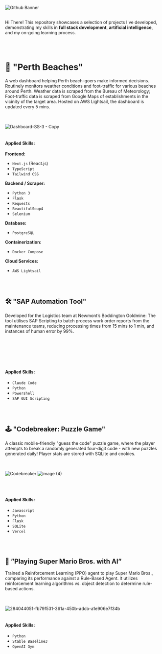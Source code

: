 ![Github Banner](https://github.com/user-attachments/assets/05ecaca1-b995-41b9-9242-fb70d7a19d91)
<br><br>


Hi There! This repository showcases a selection of projects I've developed, demonstrating my skills in **full stack development**, **artificial intelligence**, and my on-going learning process.

<br></br>

# 🌅 "Perth Beaches"

A web dashboard helping Perth beach-goers make informed decisions. Routinely monitors weather conditions and foot-traffic for various beaches around Perth. Weather data is scraped from the Bureau of Meteorology; Foot-traffic data is scraped from Google Maps of establishments in the vicinity of the target area. Hosted on AWS Lightsail, the dashboard is updated every 5 mins.

<br></br>
![Dashboard-SS-3 - Copy](https://github.com/user-attachments/assets/7d95897e-490b-401a-8459-636e8f2cec17)
<br></br>

#### Applied Skills:

**Frontend:**
* `Next.js` (React.js)
* `TypeScript`
* `Tailwind CSS`

**Backend / Scraper:**
* `Python 3`
* `Flask`
* `Requests`
* `BeautifulSoup4`
* `Selenium`

**Database:**
* `PostgreSQL`

**Containerization:**
* `Docker Compose`

**Cloud Services:**
* `AWS Lightsail`


<br></br>

## 🛠️ "SAP Automation Tool"

Developed for the Logistics team at Newmont’s Boddington Goldmine: The tool utilises SAP Scripting to batch process work order reports from the maintenance teams, reducing processing times from 15 mins to 1 min, and instances of human error by 99%.

<br></br>


<br></br>

#### Applied Skills:
* `Claude Code`
* `Python`
* `Powershell` 
* `SAP GUI Scripting`


<br></br>

## 🕹️ "Codebreaker: Puzzle Game"

A classic mobile-friendly "guess the code" puzzle game, where the player attempts to break a randomly generated four-digit code - with new puzzles generated daily! Player stats are stored with SQLite and cookies. 

<br></br>
![Codebreaker](https://github.com/user-attachments/assets/1eaa353e-eb5a-4355-abaa-24a9eea82fd7)
![image (4)](https://github.com/user-attachments/assets/37f7ee30-7245-401b-a47e-bf97692ede0e)

<br></br>


#### Applied Skills:
* `Javascript`
* `Python` 
* `Flask`
* `SQLite`
* `Vercel`

<br></br>

## 🍄 ”Playing Super Mario Bros. with AI”

Trained a Reinforcement Learning (PPO) agent to play Super Mario Bros., comparing its performance against a Rule-Based Agent. It utilizes reinforcement learning algorithms vs. object detection to determine rule-based actions.


<br></br>
![284044051-fb79f531-361a-450b-adcb-a1e906e7f34b](https://github.com/user-attachments/assets/6065898d-962d-4c86-b232-77a0e0e0cc0d)
<br></br>

#### Applied Skills:
* `Python`
* `Stable Baseline3`
* `OpenAI Gym`

<br></br>
